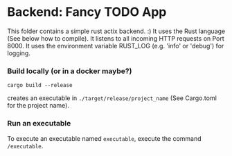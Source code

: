 # Backend: Fancy TODO App

This folder contains a simple rust actix backend. :)
It uses the Rust language (See below how to compile).
It listens to all incoming HTTP requests on Port 8000.
It uses the environment variable RUST_LOG (e.g. 'info' or 'debug') for logging.

### Build locally (or in a docker maybe?)

```
cargo build --release
```
creates an executable in `./target/release/project_name` (See Cargo.toml for the project name).

### Run an executable

To execute an executable named `executable`, execute the command `/executable`.